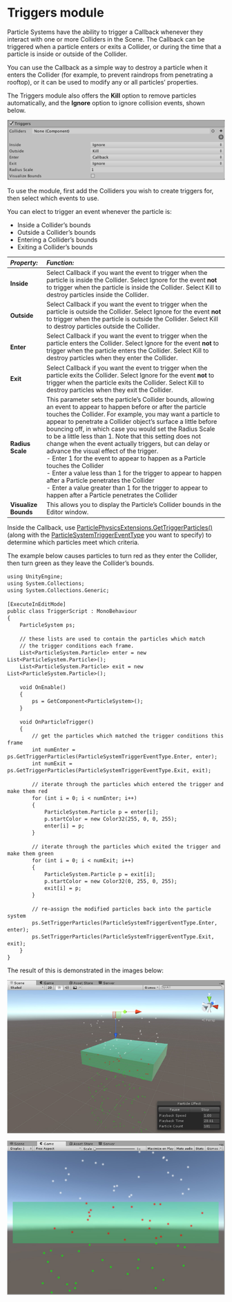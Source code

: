 # Triggers module

Particle Systems have the ability to trigger a Callback whenever they interact with one or more Colliders in the Scene. The Callback can be triggered when a particle enters or exits a Collider, or during the time that a particle is inside or outside of the Collider.

You can use the Callback as a simple way to destroy a particle when it enters the Collider (for example, to prevent raindrops from penetrating a rooftop), or it can be used to modify any or all particles’ properties.

The Triggers module also offers the __Kill__ option to remove particles automatically, and the __Ignore__ option to ignore collision events, shown below. 

![Particle Systems Triggers module](../uploads/Main/PartSysTriggersModule.png)

To use the module, first add the Colliders you wish to create triggers for, then select which events to use. 

You can elect to trigger an event whenever the particle is:

* Inside a Collider’s bounds 
* Outside a Collider’s bounds
* Entering a Collider’s bounds
* Exiting a Collider’s bounds  

|**_Property:_** |**_Function:_** |
|:---|:---|
|__Inside__ |Select Callback if you want the event to trigger when the particle is inside the Collider. Select Ignore for the event **not** to trigger when the particle is inside the Collider. Select Kill to destroy particles inside the Collider. |
|__Outside__ |Select Callback if you want the event to trigger when the particle is outside the Collider. Select Ignore for the event **not** to trigger when the particle is outside the Collider. Select Kill to destroy particles outside the Collider. |
|__Enter__ |Select Callback if you want the event to trigger when the particle enters the Collider. Select Ignore for the event **not** to trigger when the particle enters the Collider. Select Kill to destroy particles when they enter the Collider. |
|__Exit__ |Select Callback if you want the event to trigger when the particle exits the Collider. Select Ignore for the event **not** to trigger when the particle exits the Collider. Select Kill to destroy particles when they exit the Collider. |
|__Radius Scale__| This parameter sets the particle’s Collider bounds, allowing an event to appear to happen before or after the particle touches the Collider. For example, you may want a particle to appear to penetrate a Collider object’s surface a little before bouncing off, in which case you would set the Radius Scale to be a little less than 1. Note that this setting does not change when the event actually triggers, but can delay or advance the visual effect of the trigger. <br/>- Enter 1 for the event to appear to happen as a Particle touches the Collider <br/>- Enter a value less than 1 for the trigger to appear to happen after a Particle penetrates the Collider <br/>- Enter a value greater than 1 for the trigger to appear to happen after a Particle penetrates the Collider|
|__Visualize Bounds__ | This allows you to display the Particle’s Collider bounds in the Editor window.|

Inside the Callback, use [ParticlePhysicsExtensions.GetTriggerParticles()](ScriptRef:ParticlePhysicsExtensions.GetTriggerParticles.html) (along with the [ParticleSystemTriggerEventType](ScriptRef:ParticleSystemTriggerEventType.html) you want to specify) to determine which particles meet which criteria.

The example below causes particles to turn red as they enter the Collider, then turn green as they leave the Collider’s bounds.

````
using UnityEngine;
using System.Collections;
using System.Collections.Generic;

[ExecuteInEditMode]
public class TriggerScript : MonoBehaviour
{
	ParticleSystem ps;

	// these lists are used to contain the particles which match
	// the trigger conditions each frame.
	List<ParticleSystem.Particle> enter = new List<ParticleSystem.Particle>();
	List<ParticleSystem.Particle> exit = new List<ParticleSystem.Particle>();

	void OnEnable()
	{
    	ps = GetComponent<ParticleSystem>();
	}

	void OnParticleTrigger()
	{
    	// get the particles which matched the trigger conditions this frame
    	int numEnter = ps.GetTriggerParticles(ParticleSystemTriggerEventType.Enter, enter);
    	int numExit = ps.GetTriggerParticles(ParticleSystemTriggerEventType.Exit, exit);

    	// iterate through the particles which entered the trigger and make them red
    	for (int i = 0; i < numEnter; i++)
    	{
        	ParticleSystem.Particle p = enter[i];
        	p.startColor = new Color32(255, 0, 0, 255);
        	enter[i] = p;
    	}

    	// iterate through the particles which exited the trigger and make them green
    	for (int i = 0; i < numExit; i++)
    	{
        	ParticleSystem.Particle p = exit[i];
        	p.startColor = new Color32(0, 255, 0, 255);
        	exit[i] = p;
    	}

    	// re-assign the modified particles back into the particle system
    	ps.SetTriggerParticles(ParticleSystemTriggerEventType.Enter, enter);
    	ps.SetTriggerParticles(ParticleSystemTriggerEventType.Exit, exit);
	}
}

````

The result of this is demonstrated in the images below:

![Editor view](../uploads/Main/PartSysTriggersModule-ExampleEditorView.jpg)

![Game view](../uploads/Main/PartSysTriggersModule-ExampleGameView.jpg)

